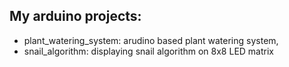 ## My arduino projects:
- plant_watering_system: arudino based plant watering system,
- snail_algorithm: displaying snail algorithm on 8x8 LED matrix
